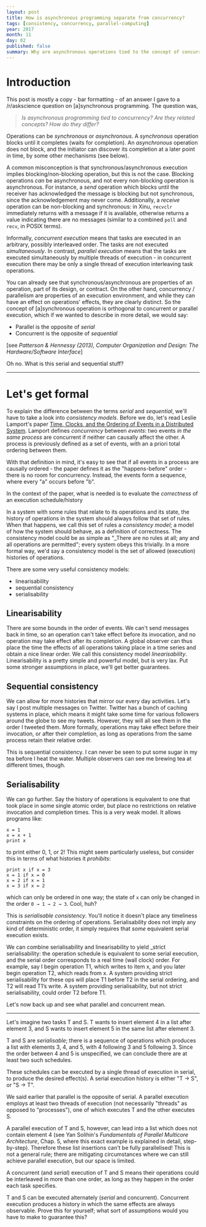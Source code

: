 ```yaml
---
layout: post
title: How is asynchronous programming separate from concurrency?
tags: [consistency, concurrency, parallel-computing]
year: 2017
month: 11
day: 02
published: false
summary: Why are asynchronous operations tied to the concept of concurrency? Should they be?
---
```


# Introduction

This post is mostly a copy - bar formatting - of an answer I gave to a /r/askscience question
on [a]synchronous programming. The question was,

> _Is asynchronous programming tied to concurrency? Are they related concepts? How do they differ?_

Operations can be _synchronous_ or _asynchronous_. A _synchronous_ operation blocks until it
completes (waits for completion). An _asynchronous_ operation does not block, and the initiator can
discover its completion at a later point in time, by some other mechanisms (see below).

A common misconception is that synchronous/asynchronous execution implies blocking/non-blocking
operation, but this is not the case. Blocking operations _can_ be asynchronous, and not every
non-blocking operation is asynchronous. For instance, a _send_ operation which blocks until the
receiver has acknowledged the message is blocking but not synchronous, since the acknowledgement may
never come. Additionally, a _receive_ operation can be non-blocking and synchronous: in Xinu,
`recvclr`  immediately returns with a message if it is available, otherwise returns a value
indicating there are no messages (similar to a combined `poll` and `recv`, in POSIX terms).

Informally, _concurrent execution_ means that tasks are executed in an arbitrary, possibly
interleaved order. The tasks are not executed _simultaneously_. In contrast, _parallel execution_
means that the tasks are executed simultaneously by multiple threads of execution - in concurrent
execution there may be only a single thread of execution interleaving task operations.

You can already see that synchronous/asynchronous are properties of an operation, part of its
design, or contract. On the other hand, concurrency / parallelism are properties of an execution
environment, and while they can have an effect on operations' effects, they are clearly distinct. So
the concept of [a]synchronous operation is orthogonal to concurrent or parallel execution, which if
we wanted to describe in more detail, we would say:

* Parallel is the opposite of _serial_
* Concurrent is the opposite of _sequential_

[see _Patterson & Hennessy (2013), Computer Organization and Design: The Hardware/Software Interface_]

Oh no. What is this serial and sequential stuff?

---

# Let's get formal

To explain the difference between the terms _serial_ and _sequential_, we'll have to take a look
into _consistency models_. Before we do, let's read Leslie Lamport's paper [Time, Clocks, and the
Ordering of Events in a Distributed
System](https://www.microsoft.com/en-us/research/wp-content/uploads/2016/12/Time-Clocks-and-the-Ordering-of-Events-in-a-Distributed-System.pdf).
Lamport defines _concurrency_ between _events_: two events _in the same process_ are concurrent if
neither can causally affect the other. A process is previously defined as a set of events, with an a
priori total ordering between them.

With that definition in mind, it's easy to see that if all events in a process are causally
ordered - the paper defines it as the "happens-before" order - there is no room for concurrency.
Instead, the events form a sequence, where every "a" occurs before "b".

In the context of the paper, what is needed is to evaluate the _correctness_ of an execution
schedule/history

In a system with some rules that relate to its operations and its state,
the history of operations in the system should always follow that set of rules. When that happens,
we call this set of rules a _consistency model_; a model of how the system should behave, as a
definition of correctness. The consistency model could be as simple as "_There are no rules at all;
any and all operations are permitted"; every system obeys this trivially. In a more formal way, we'd
say a consistency model is the set of allowed (execution) histories of operations.

There are some very useful consistency models:

* linearisability
* sequential consistency
* serialisability

## Linearisability

There are some bounds in the order of events. We can't send messages back in time, so an operation
can't take effect before its invocation, and no operation may take effect after its completion. A
global observer can thus place the time the effects of all operations taking place in a time series
and obtain a nice linear order. We call this consistency model _linearisability_. Linearisability is
a pretty simple and powerful model, but is very lax. Put some stronger assumptions in place, we'll
get better guarantees.

## Sequential consistency

We can allow for more histories that mirror our every day activities. Let's say I post multiple
messages on Twitter. Twitter has a bunch of caching systems in place, which means it might take some
time for various followers around the globe to see my tweets. However, they will all see them in the
order I tweeted them. More formally, operations may take effect before their invocation, or after
their completion, as long as operations from the same process retain their relative order.

This is sequential consistency. I can never be seen to put some sugar in my tea before I heat the
water. Multiple observers can see me brewing tea at different times, though.

## Serialisability

We can go further. Say the history of operations is equivalent to one that took place in some single
atomic order, but place no restrictions on relative invocation and completion times. This is a very
weak model. It allows programs like:

```
x = 1
x = x + 1
print x
```

to print either 0, 1, or 2! This might seem particularly useless, but consider this in terms of what
histories it _prohibits_:

```
print x if x = 3
x = 1 if x = 0
x = 2 if x = 1
x = 3 if x = 2
```

which can only be ordered in one way; the state of `x` can only be changed in the order
`0 → 1 → 2 → 3`. Cool, huh?

This is _serialisable consistency_. You'll notice it doesn't place any timeliness constraints on the
ordering of operations. Serialisability does not imply any kind of deterministic order, it simply
requires that _some_ equivalent serial execution exists.

We can combine serialisability and linearisability to yield _strict serialisability: the operation
schedule is equivalent to some serial execution, and the serial order corresponds to a real time
(wall clock) order. For example, say I begin operation T1, which writes to item x, and you later
begin operation T2, which reads from x. A system providing strict serialisability for these ops will
place T1 before T2 in the serial ordering, and T2 will read T1’s write. A system providing
serialisability, but not strict serialisability, could order T2 before T1.

Let's now back up and see what parallel and concurrent mean.

---

Let's imagine two tasks T and S. T wants to insert element 4 in a list after element 3, and S wants
to insert element 5 in the same list after element 3.

T and S are _serialisable_; there is a sequence of operations which produces a list with elements 3,
4, and 5, with 4 following 3 and 5 following 3. Since the order between 4 and 5 is unspecified, we
can conclude there are at least two such schedules.

These schedules can be executed by a single thread of execution in serial, to produce the desired
effect(s). A serial execution history is either "T → S", or "S → T".

We said earlier that parallel is the opposite of serial. A parallel execution employs at least two
threads of execution (not necessarily "threads" as opposed to "processes"), one of which executes
T and the other executes S.

A parallel execution of T and S, however, can lead into a list which does not contain element 4 (see
Yan Solihin's _Fundamentals of Parallel Multicore Architecture_, Chap. 5, where this exact example
is explained in detail, step-by-step). Therefore these list insertions can't be fully parallelised!
This is not a general rule; there are mitigating circumstances where we can still achieve parallel
execution, but our space is limited.

A concurrent (and _serial_) execution of T and S means their operations could be interleaved in
more than one order, as long as they happen in the order each task specifies.

T and S can be executed alternately (_serial_ and concurrent). Concurrent execution produces a
history in which the same effects are always observable. Prove this for yourself; what sort of
assumptions would you have to make to guarantee this?
